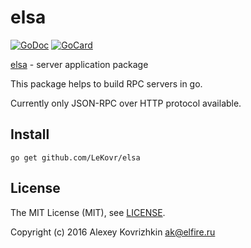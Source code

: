 
elsa
====

[![GoDoc][1]][2]
[![GoCard][3]][4]

[1]: https://godoc.org/github.com/LeKovr/elsa?status.svg
[2]: https://godoc.org/github.com/LeKovr/elsa
[3]: https://goreportcard.com/badge/LeKovr/elsa
[4]: https://goreportcard.com/report/github.com/LeKovr/elsa

[elsa](https://github.com/LeKovr/elsa) - server application package

This package helps to build RPC servers in go.

Currently only JSON-RPC over HTTP protocol available.

Install
-------

```
go get github.com/LeKovr/elsa
```

License
-------

The MIT License (MIT), see [LICENSE](LICENSE).

Copyright (c) 2016 Alexey Kovrizhkin ak@elfire.ru
